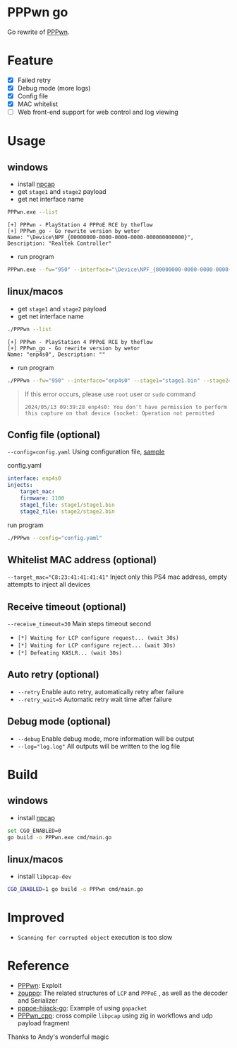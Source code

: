 # PPPwn go

Go rewrite of [PPPwn](https://github.com/TheOfficialFloW/PPPwn). 

# Feature

- [x] Failed retry
- [x] Debug mode (more logs)
- [x] Config file
- [x] MAC whitelist
- [ ] Web front-end support for web control and log viewing

# Usage
## windows
- install [npcap](https://npcap.com/#download)
- get `stage1` and `stage2` payload
- get net interface name
 ```bash
PPPwn.exe --list
 ```
```text
[+] PPPwn - PlayStation 4 PPPoE RCE by theflow
[+] PPPwn_go - Go rewrite version by wetor
Name: "\Device\NPF_{00000000-0000-0000-0000-000000000000}", Description: "Realtek Controller"
```
- run program 
```bash
PPPwn.exe --fw="950" --interface="\Device\NPF_{00000000-0000-0000-0000-000000000000}" --stage1="stage1.bin" --stage2="stage2.bin"
```

## linux/macos
- get `stage1` and `stage2` payload
- get net interface name
 ```bash
./PPPwn --list
 ```
```text
[+] PPPwn - PlayStation 4 PPPoE RCE by theflow
[+] PPPwn_go - Go rewrite version by wetor
Name: "enp4s0", Description: ""
```
- run program
```bash
./PPPwn --fw="950" --interface="enp4s0" --stage1="stage1.bin" --stage2="stage2.bin"
```
> If this error occurs, please use `root` user or `sudo` command
> ```
> 2024/05/13 09:39:28 enp4s0: You don't have permission to perform this capture on that device (socket: Operation not permitted
> ```

## Config file (optional)
`--config=config.yaml` Using configuration file, [sample](configs/config_example.yaml)

config.yaml
```yaml
interface: enp4s0
injects:
    target_mac:
    firmware: 1100
    stage1_file: stage1/stage1.bin
    stage2_file: stage2/stage2.bin
```
run program
```bash
./PPPwn --config="config.yaml"
```

## Whitelist MAC address (optional)
`--target_mac="C8:23:41:41:41:41"` Inject only this PS4 mac address, empty attempts to inject all devices

## Receive timeout (optional)
`--receive_timeout=30` Main steps timeout second
  - `[*] Waiting for LCP configure request... (wait 30s)`
  - `[*] Waiting for LCP configure reject... (wait 30s)`
  - `[*] Defeating KASLR... (wait 30s)`

## Auto retry (optional)
- `--retry` Enable auto retry, automatically retry after failure
- `--retry_wait=5` Automatic retry wait time after failure

## Debug mode (optional)
- `--debug` Enable debug mode, more information will be output  
- `--log="log.log"` All outputs will be written to the log file

# Build
## windows
- install [npcap](https://npcap.com/dist/npcap-1.79.exe)
```bash
set CGO_ENABLED=0
go build -o PPPwn.exe cmd/main.go 
```

## linux/macos
- install `libpcap-dev`
```bash
CGO_ENABLED=1 go build -o PPPwn cmd/main.go 
```

# Improved
- `Scanning for corrupted object`  execution is too slow


# Reference
- [PPPwn](https://github.com/TheOfficialFloW/PPPwn): Exploit  
- [zouppp](https://github.com/hujun-open/zouppp): The related structures of `LCP` and `PPPoE` , as well as the decoder and Serializer  
- [pppoe-hijack-go](https://github.com/LuckyC4t/pppoe-hijack-go): Example of using `gopacket`  
- [PPPwn_cpp](https://github.com/xfangfang/PPPwn_cpp): cross compile `libpcap` using zig in workflows and udp payload fragment

Thanks to Andy's wonderful magic  